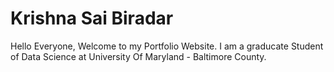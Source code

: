 # Krishna Sai Biradar
Hello Everyone, Welcome to my Portfolio Website. I am a graducate Student of Data Science at University Of Maryland - Baltimore County.
